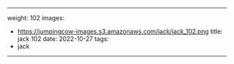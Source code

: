 
---
weight: 102
images:
- https://jumpingcow-images.s3.amazonaws.com/jack/jack_102.png
title: jack 102
date: 2022-10-27
tags:
- jack
---
